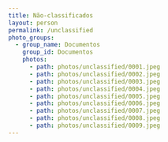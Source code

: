 ```yaml
---
title: Não-classificados
layout: person
permalink: /unclassified
photo_groups:
  - group_name: Documentos
    group_id: Documentos
    photos:
      - path: photos/unclassified/0001.jpeg
      - path: photos/unclassified/0002.jpeg
      - path: photos/unclassified/0003.jpeg
      - path: photos/unclassified/0004.jpeg
      - path: photos/unclassified/0005.jpeg
      - path: photos/unclassified/0006.jpeg
      - path: photos/unclassified/0007.jpeg
      - path: photos/unclassified/0008.jpeg
      - path: photos/unclassified/0009.jpeg
---
```

